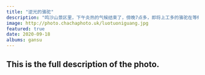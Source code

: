 ```yaml
---
title: "逆光的骆驼"
description: "鸣沙山景区里，下午炎热的气候结束了，傍晚7点多，即将上工多的骆驼在等候乘客。夕阳的光亲吻在骆驼身上，逆光的样子梦幻一般。"
image: http://photo.chachaphoto.uk/luotuoniguang.jpg
featured: true
date: 2020-09-18
albums: gansu
---
```


## This is the full description of the photo.
